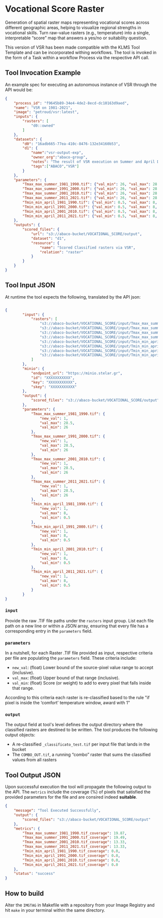 # Vocational Score Raster

Generation of spatial raster maps representing vocational scores across different geographic areas, helping to visualize regional strengths in vocational skills. Turn raw-value rasters (e.g., temperature) into a single, interpretable “score” map that answers a yes/no or suitability question.

This version of VSR has been made compatible with the KLMS Tool Template and can be incorporated withing workflows. The tool is invoked in the form of a Task within a workflow Process via the respective API call. 

## Tool Invocation Example

An example spec for executing an autonomous instance of VSR through the API would be:

```json
{
    "process_id": "f9645b89-34e4-4de2-8ecd-dc10163d9aed",
    "name": "VSR on 1981-2021",
    "image": "petroud/vsr:latest",
    "inputs": {
        "rasters": [
            "d0::owned"
        ]
    },
    "datasets": {
        "d0": "16adb665-77ea-410c-8476-132e34160b53",
        "d1": {
            "name":"vsr-output-exp",
            "owner_org":"abaco-group",
            "notes": "The result of VSR execution on Summer and April Dataset VSR Input",
            "tags":["ABACO","VSR"]
        }
    },
    "parameters": {
        "Tmax_max_summer_1981_1990.tif": {"val_min": 26, "val_max": 28.5, "new_val": 1},
        "Tmax_max_summer_1991_2000.tif": {"val_min": 26, "val_max": 28.5, "new_val": 1},
        "Tmax_max_summer_2001_2010.tif": {"val_min": 26, "val_max": 28.5, "new_val": 1},
        "Tmax_max_summer_2011_2021.tif": {"val_min": 26, "val_max": 28.5, "new_val": 1},
        "Tmin_min_april_1981_1990.tif": {"val_min": 0.5, "val_max": 8, "new_val": 1},
        "Tmin_min_april_1991_2000.tif": {"val_min": 0.5, "val_max": 8, "new_val": 1},
        "Tmin_min_april_2001_2010.tif": {"val_min": 0.5, "val_max": 8, "new_val": 1},
        "Tmin_min_april_2011_2021.tif": {"val_min": 0.5, "val_max": 8, "new_val": 1}
    },
    "outputs": {
        "scored_files": {
            "url": "s3://abaco-bucket/VOCATIONAL_SCORE/output",
            "dataset": "d1",
            "resource": {
                "name": "Scored Classified rasters via VSR",
                "relation": "raster"
            }
        }
    }
}
```

## Tool Input JSON
At runtime the tool expects the following, translated by the API json: 
```json

{
        "input": {
            "rasters": [
                "s3://abaco-bucket/VOCATIONAL_SCORE/input/Tmax_max_summer_1981_1990.tif",
                "s3://abaco-bucket/VOCATIONAL_SCORE/input/Tmax_max_summer_2001_2010.tif",
                "s3://abaco-bucket/VOCATIONAL_SCORE/input/Tmax_max_summer_1991_2000.tif",
                "s3://abaco-bucket/VOCATIONAL_SCORE/input/Tmax_max_summer_2011_2021.tif",
                "s3://abaco-bucket/VOCATIONAL_SCORE/input/Tmin_min_april_1981_1990.tif",
                "s3://abaco-bucket/VOCATIONAL_SCORE/input/Tmin_min_april_2001_2010.tif",
                "s3://abaco-bucket/VOCATIONAL_SCORE/input/Tmin_min_april_2011_2021.tif",
                "s3://abaco-bucket/VOCATIONAL_SCORE/input/Tmin_min_april_1991_2000.tif"
            ]
        },
        "minio": {
            "endpoint_url": "https://minio.stelar.gr",
            "id": "XXXXXXXXXXX",
            "key": "XXXXXXXXXXX",
            "skey": "XXXXXXXXXXX"
        },
        "output": {
            "scored_files": "s3://abaco-bucket/VOCATIONAL_SCORE/output"
        },
        "parameters": {
            "Tmax_max_summer_1981_1990.tif": {
                "new_val": 1,
                "val_max": 28.5,
                "val_min": 26
            },
            "Tmax_max_summer_1991_2000.tif": {
                "new_val": 1,
                "val_max": 28.5,
                "val_min": 26
            },
            "Tmax_max_summer_2001_2010.tif": {
                "new_val": 1,
                "val_max": 28.5,
                "val_min": 26
            },
            "Tmax_max_summer_2011_2021.tif": {
                "new_val": 1,
                "val_max": 28.5,
                "val_min": 26
            },
            "Tmin_min_april_1981_1990.tif": {
                "new_val": 1,
                "val_max": 8,
                "val_min": 0.5
            },
            "Tmin_min_april_1991_2000.tif": {
                "new_val": 1,
                "val_max": 8,
                "val_min": 0.5
            },
            "Tmin_min_april_2001_2010.tif": {
                "new_val": 1,
                "val_max": 8,
                "val_min": 0.5
            },
            "Tmin_min_april_2011_2021.tif": {
                "new_val": 1,
                "val_max": 8,
                "val_min": 0.5
            }
        }
}
```
### `input`

Provide the raw .TIF file paths under the `rasters` input group. List each file path on a new line or within a JSON array, ensuring that every file has a corresponding entry in the `parameters` field.

### `parameters`

In a nutshell, for each Raster .TIF file provided as input, respective criteria per file are populating the `parameters` field. These criteria include:
-    `new_val`: (float) Lower bound of the source-pixel value range to accept (inclusive). 
-    `val_max`: (float) Upper bound of that range (inclusive).	
-    `val_min`: (float) Score (or weight) to add to every pixel that falls inside that range.

According to this criteria each raster is re-classified based to the rule "if pixel is inside the ‘comfort’ temperature window, award with 1"

### `output`

The output field at tool's level defines the output directory where the classified rasters are destined to be written. The tool produces the following output objects:
- A re-classified `_classificato_test.tif` per input file that lands in the bucket 
- The `COMBO_OUT.tif`, a running “combo” raster that sums the classified values from all rasters

## Tool Output JSON
Upon successful execution the tool will propagate the following output to the API. The `metrics` include the coverage (%) of pixels that satisfied the provided parameters for the file and are consired indeed **suitable**.
```json
{
    "message": "Tool Executed Successfully",
    "output": {
        "scored_files": "s3://abaco-bucket/VOCATIONAL_SCORE/output"
    },
    "metrics": {
        "Tmax_max_summer_1981_1990.tif_coverage": 19.87,
        "Tmax_max_summer_1991_2000.tif_coverage": 19.49,
        "Tmax_max_summer_2001_2010.tif_coverage": 13.33,
        "Tmax_max_summer_2011_2021.tif_coverage": 13.33,
        "Tmin_min_april_1981_1990.tif_coverage": 0.0,
        "Tmin_min_april_1991_2000.tif_coverage": 0.0,
        "Tmin_min_april_2001_2010.tif_coverage": 0.0,
        "Tmin_min_april_2011_2021.tif_coverage": 0.0
    },
    "status": "success"
}
```


## How to build 
Alter the `IMGTAG` in Makefile with a repository from your Image Registry and hit 
`make` in your terminal within the same directory.